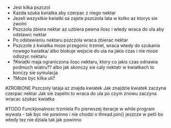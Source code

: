 - Jest kilka pszczol
- Kazda szuka kwiatka aby czerpac z niego nektar
- Jezeli wszystkie kwiatki sa zajete pszczola lata w kolko az ktorys sie zwolni
- Pszczola zbiera nektar az uzbiera pewna ilosc i wtedy wraca do ula aby odstawic nektar
- Po odstawieniu nektaru pszczola wraca zbierac nektar
- Pszczole z kwiatka moze przegonic trzmiel, wraca wtedy do szukania nowego kwiatka/ albo blokuje wejscie do ula na jakis czas i nie moze odlozyc nektaru
- ?Kwiatki maja ograniczona ilosc nektaru, ktory co jakis czas odnawia podmuch wiatru?? albo jak skonczy sie caly nektatr w kwiatkach to konczy sie symulacja
- ?Moze byc kilka uli?



#ZROBIONE
Pszczoly lataja az znajda kwiatek
Jak znajdzie kwiatek zaczyna czerpac nektar
Jak sie zapelni to wraca do ula po czym znowu zaczyna wracac szukac kwiatka


#TODO
Funckjonalnosc trzmiela
Po pierwszej iteracje w while program wywala - tak byc nie powinno
i nie chodzi o thread.join() jeszcze w petli bo wtedy tez nie dziala tak jak powinno
